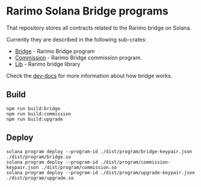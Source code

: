 # Rarimo Solana Bridge programs

That repository stores all contracts related to the Rarimo bridge on Solana. 

Currently they are described in the following sub-crates:

- [Bridge](./bridge/program) - Rarimo Bridge program 
- [Commission](./bridge/program) - Rarimo Bridge commission program.
- [Lib](./lib) - Rarimo bridge library

Check the [dev-docs](https://rarimo.gitlab.io/dev-docs/docs/developers/contracts) for more information about how bridge works.

## Build

```shell
npm run build:bridge
npm run build:commission
npm run build:upgrade
```

## Deploy
```shell
solana program deploy --program-id ./dist/program/bridge-keypair.json ./dist/program/bridge.so
solana program deploy --program-id ./dist/program/commission-keypair.json ./dist/program/commission.so
solana program deploy --program-id ./dist/program/upgrade-keypair.json ./dist/program/upgrade.so
```

